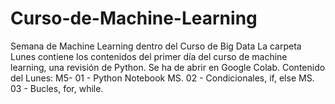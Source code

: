 # Curso-de-Machine-Learning
Semana de Machine Learning dentro del Curso de Big Data
La carpeta Lunes contiene los contenidos del primer día del curso de machine learning, una revisión de Python.
Se ha de abrir en Google Colab.
Contenido del Lunes:
M5- 01 - Python Notebook
MS. 02 - Condicionales, if, else
MS. 03 - Bucles, for, while.
